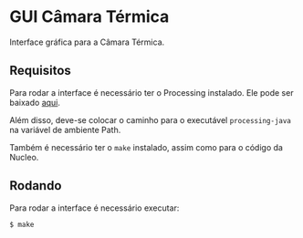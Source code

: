 # GUI Câmara Térmica

Interface gráfica para a Câmara Térmica.

## Requisitos

Para rodar a interface é necessário ter o Processing instalado. Ele pode ser baixado [aqui](https://processing.org/download/).

Além disso, deve-se colocar o caminho para o executável `processing-java` na variável de ambiente Path.

Também é necessário ter o `make` instalado, assim como para o código da Nucleo.

## Rodando

Para rodar a interface é necessário executar:

```bash
$ make
```